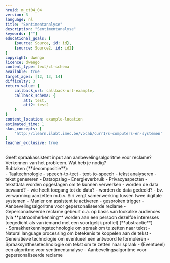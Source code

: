 ```yaml
---
hruid: m_ct04_04
version: 3
language: nl
title: "Sentimentanalyse"
description: "Sentimentanalyse"
keywords: [""]
educational_goals: [
    {source: Source, id: id}, 
    {source: Source2, id: id2}
]
copyright: dwengo
licence: dwengo
content_type: text/ct-schema
available: true
target_ages: [12, 13, 14]
difficulty: 3
return_value: {
    callback_url: callback-url-example,
    callback_schema: {
        att: test,
        att2: test2
    }
}
content_location: example-location
estimated_time: 1
skos_concepts: [
    'http://ilearn.ilabt.imec.be/vocab/curr1/s-computers-en-systemen'
]
teacher_exclusive: true
---
```


<context>
Geeft spraakassistent input aan aanbevelingsalgoritme voor reclame?  
</div>
</context>
<decomposition>
Verkennen van het probleem. Wat heb je nodig? <br> Subtaken (**decompositie**):<br>
- Taaltechnologie
    - speech-to-tect
    - text-to-speech
    - tekst analyseren
    - tekst genereren
- Dataopslag
- Energieverbruik
- Privacyaspecten
    - tekstdata worden opgeslagen om te kunnen verwerken
    - worden de data bewaard?
    - wie heeft toegang tot de data?
    - worden de data gedeeld?
        - bv. verwarming aanzetten m.b.v. Siri vergt samenwerking tussen twee digitale systemen 
- Manier om assistent te activeren 
    - gesproken trigger
- Aanbevelingsalgoritme voor gepersonaliseerde reclame
</decomposition>
<patternRecognition>
- Gepersonaliseerde reclame gebeurt o.a. op basis van lookalike audiences (via **patroonherkenning** worden aan een persoon dezelfde interesses toegedicht als van iemand met een soortgelijk profiel)
</patternRecognition>
<abstraction>
(**abstractie**)<br>
</abstraction>
<algorithms>
- Spraakherkenningstechnologie om spraak om te zetten naar tekst
- Natural language processing om betekenis te koppelen aan de tekst
- Generatieve technologie om eventueel een antwoord te formuleren
- Spraaksynthesetechnologie om tekst om te zetten naar spraak
- (Eventueel) een algoritme voor sentimentanalyse
- Aanbevelingsalgoritme voor gepersonaliseerde reclame
</algorithms>


